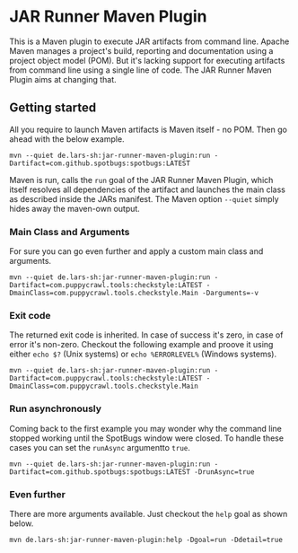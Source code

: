 # JAR Runner Maven Plugin
This is a Maven plugin to execute JAR artifacts from command line. Apache Maven manages a project's build, reporting and documentation using a project object model (POM). But it's lacking support for executing artifacts from command line using a single line of code. The JAR Runner Maven Plugin aims at changing that.

## Getting started
All you require to launch Maven artifacts is Maven itself - no POM. Then go ahead with the below example.

	mvn --quiet de.lars-sh:jar-runner-maven-plugin:run -Dartifact=com.github.spotbugs:spotbugs:LATEST

Maven is run, calls the `run` goal of the JAR Runner Maven Plugin, which itself resolves all dependencies of the artifact and launches the main class as described inside the JARs manifest. The Maven option `--quiet` simply hides away the maven-own output.

### Main Class and Arguments
For sure you can go even further and apply a custom main class and arguments.

	mvn --quiet de.lars-sh:jar-runner-maven-plugin:run -Dartifact=com.puppycrawl.tools:checkstyle:LATEST -DmainClass=com.puppycrawl.tools.checkstyle.Main -Darguments=-v

### Exit code
The returned exit code is inherited. In case of success it's zero, in case of error it's non-zero. Checkout the following example and proove it using either `echo $?` (Unix systems) or `echo %ERRORLEVEL%` (Windows systems).

	mvn --quiet de.lars-sh:jar-runner-maven-plugin:run -Dartifact=com.puppycrawl.tools:checkstyle:LATEST -DmainClass=com.puppycrawl.tools.checkstyle.Main

### Run asynchronously
Coming back to the first example you may wonder why the command line stopped working until the SpotBugs window were closed. To handle these cases you can set the `runAsync` argumentto `true`.

	mvn --quiet de.lars-sh:jar-runner-maven-plugin:run -Dartifact=com.github.spotbugs:spotbugs:LATEST -DrunAsync=true

### Even further
There are more arguments available. Just checkout the `help` goal as shown below.

	mvn de.lars-sh:jar-runner-maven-plugin:help -Dgoal=run -Ddetail=true
